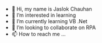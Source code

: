 - 👋 Hi, my name is Jaslok Chauhan
- 👀 I’m interested in learning 
- 🌱 I’m currently learning VB .Net
- 💞️ I’m looking to collaborate on RPA
- 📫 How to reach me ...

<!---
jaslok13/jaslok13 is a ✨ special ✨ repository because its `README.md` (this file) appears on your GitHub profile.
You can click the Preview link to take a look at your changes.
--->
